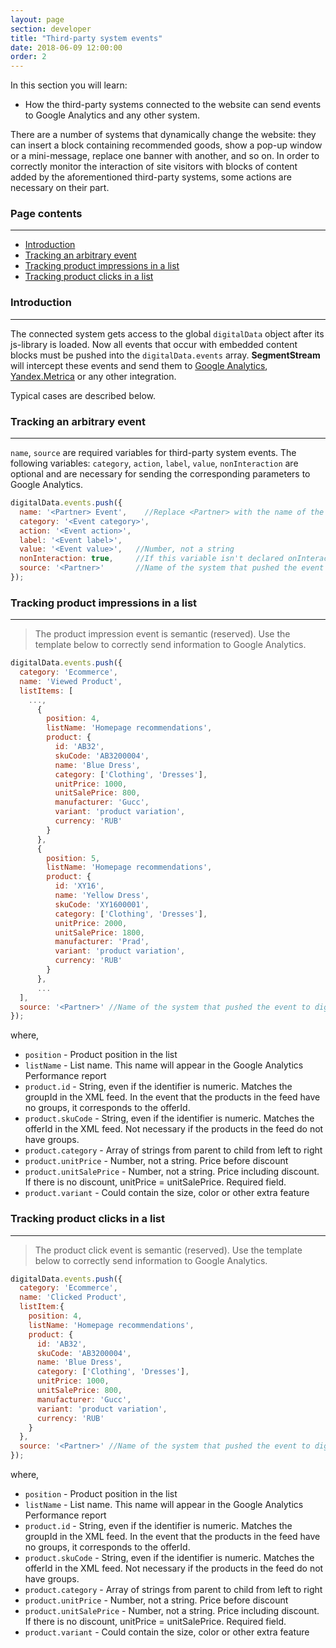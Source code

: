 ```yaml
---
layout: page
section: developer
title: "Third-party system events"
date: 2018-06-09 12:00:00
order: 2
---
```


In this section you will learn:
* How the third-party systems connected to the website can send events to Google Analytics and any other system.

There are a number of systems that dynamically change the website: they can insert a block containing recommended goods, show a pop-up window or a mini-message, replace one banner with another, and so on.
In order to correctly monitor the interaction of site visitors with blocks of content added by the aforementioned third-party systems, some actions are necessary on their part.

### Page contents
------
<ul class="page-navigation">
  <li><a href="#introduction">Introduction</a></li>
  <li><a href="#trackingArbitraryEvent">Tracking an arbitrary event</a></li>
  <li><a href="#trackingProductImpressions">Tracking product impressions in a list</a></li>
  <li><a href="#trackingProductClicks">Tracking product clicks in a list</a></li>
</ul>

### <a name="introduction"></a> Introduction
------
The connected system gets access to the global `digitalData` object after its js-library is loaded. Now all events that occur with embedded content blocks must be pushed into the `digitalData.events` array. **SegmentStream** will intercept these events and send them to [Google Analytics](/integrations/google-analytics), [Yandex.Metrica](/integrations/yandex-metrica) or any other integration.

Typical cases are described below.

### <a name="trackingArbitraryEvent"></a> Tracking an arbitrary event
------
`name`, `source` are required variables for third-party system events. The following variables: `category`, `action`, `label`, `value`, `nonInteraction` are optional and are necessary for sending the corresponding parameters to Google Analytics.

```javascript
digitalData.events.push({
  name: '<Partner> Event',    //Replace <Partner> with the name of the system
  category: '<Event category>',
  action: '<Event action>',
  label: '<Event label>',
  value: '<Event value>',   //Number, not a string
  nonInteraction: true,     //If this variable isn't declared onInteraction: false will be passed by default
  source: '<Partner>'       //Name of the system that pushed the event to digitalData.events
});
```


### <a name="trackingProductImpressions"></a> Tracking product impressions in a list
------
>The product impression event is semantic (reserved). Use the template below to correctly send information to Google Analytics.

```javascript
digitalData.events.push({
  category: 'Ecommerce',
  name: 'Viewed Product',
  listItems: [
    ...,
      {
        position: 4,
        listName: 'Homepage recommendations',
        product: {
          id: 'AB32',
          skuCode: 'AB3200004',
          name: 'Blue Dress',
          category: ['Clothing', 'Dresses'],
          unitPrice: 1000,
          unitSalePrice: 800,
          manufacturer: 'Gucc',
          variant: 'product variation',
          currency: 'RUB'
        }
      },
      {
        position: 5,
        listName: 'Homepage recommendations',
        product: {
          id: 'XY16',
          name: 'Yellow Dress',
          skuCode: 'XY1600001',
          category: ['Clothing', 'Dresses'],
          unitPrice: 2000,
          unitSalePrice: 1800,
          manufacturer: 'Prad',
          variant: 'product variation',
          currency: 'RUB'
        }
      },
      ...
  ],
  source: '<Partner>' //Name of the system that pushed the event to digitalData.events
});
```
where,
* `position` - Product position in the list
* `listName` - List name. This name will appear in the Google Analytics Performance report
* `product.id` - String, even if the identifier is numeric. Matches the groupId in the XML feed. In the event that the products in the feed have no groups, it corresponds to the offerId.
* `product.skuCode` - String, even if the identifier is numeric. Matches the offerId in the XML feed. Not necessary if the products in the feed do not have groups.
* `product.category` - Array of strings from parent to child from left to right
* `product.unitPrice` - Number, not a string. Price before discount
* `product.unitSalePrice` -  Number, not a string. Price including discount. If there is no discount, unitPrice = unitSalePrice. Required field.
* `product.variant` - Could contain the size, color or other extra feature

### <a name="trackingProductClicks"></a> Tracking product clicks in a list
------
>The product click event is semantic (reserved). Use the template below to correctly send information to Google Analytics.

```javascript
digitalData.events.push({
  category: 'Ecommerce',
  name: 'Clicked Product',
  listItem:{
    position: 4,
    listName: 'Homepage recommendations',
    product: {
      id: 'AB32',
      skuCode: 'AB3200004',
      name: 'Blue Dress',
      category: ['Clothing', 'Dresses'],
      unitPrice: 1000,
      unitSalePrice: 800,
      manufacturer: 'Gucc',
      variant: 'product variation',
      currency: 'RUB'
    }
  },
  source: '<Partner>' //Name of the system that pushed the event to digitalData.events
});
```
where,
* `position` - Product position in the list
* `listName` - List name. This name will appear in the Google Analytics Performance report
* `product.id` - String, even if the identifier is numeric. Matches the groupId in the XML feed. In the event that the products in the feed have no groups, it corresponds to the offerId.
* `product.skuCode` - String, even if the identifier is numeric. Matches the offerId in the XML feed. Not necessary if the products in the feed do not have groups.
* `product.category` - Array of strings from parent to child from left to right
* `product.unitPrice` - Number, not a string. Price before discount
* `product.unitSalePrice` -  Number, not a string. Price including discount. If there is no discount, unitPrice = unitSalePrice. Required field.
* `product.variant` - Could contain the size, color or other extra feature
